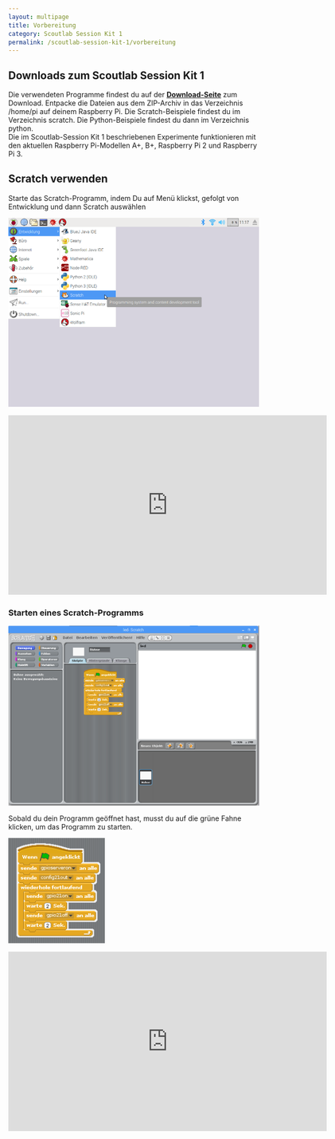 ```yaml
---
layout: multipage
title: Vorbereitung
category: Scoutlab Session Kit 1
permalink: /scoutlab-session-kit-1/vorbereitung
---
```

## Downloads zum Scoutlab Session Kit 1
<div class="alert alert-info" role="alert">Die verwendeten Programme findest du auf der <a href="https://vcp-scoutlab.github.io/scoutlab-session-kit-1/download"><strong>Download-Seite</strong></a> zum Download.
Entpacke die Dateien aus dem ZIP-Archiv in das Verzeichnis /home/pi auf deinem Raspberry Pi.
Die Scratch-Beispiele findest du im Verzeichnis scratch.
Die Python-Beispiele findest du dann im Verzeichnis python.</div>


<div class="alert alert-info" role="alert">Die im Scoutlab-Session Kit 1 beschriebenen Experimente funktionieren mit den aktuellen Raspberry Pi-Modellen A+, B+, Raspberry Pi 2 und Raspberry Pi 3.</div>

## Scratch verwenden
Starte das Scratch-Programm, indem Du auf Menü klickst, gefolgt von Entwicklung und dann Scratch auswählen

![Scratch starten](images/scratch_starten.png)

<div class="hidden-print">

<iframe src="https://player.vimeo.com/video/217228128" width="640" height="360" frameborder="0" webkitallowfullscreen mozallowfullscreen allowfullscreen></iframe></div>

### Starten eines Scratch-Programms

![](images/scratch_oberflaeche.png)

Sobald du dein Programm geöffnet hast, musst du auf die grüne Fahne klicken, um das Programm zu starten.

![Scratch Programm starten](images/scratch_programm_starten.png)

<div class="hidden-print">
<iframe src="https://player.vimeo.com/video/217362376" width="640" height="360" frameborder="0" webkitallowfullscreen mozallowfullscreen allowfullscreen></iframe></div>

